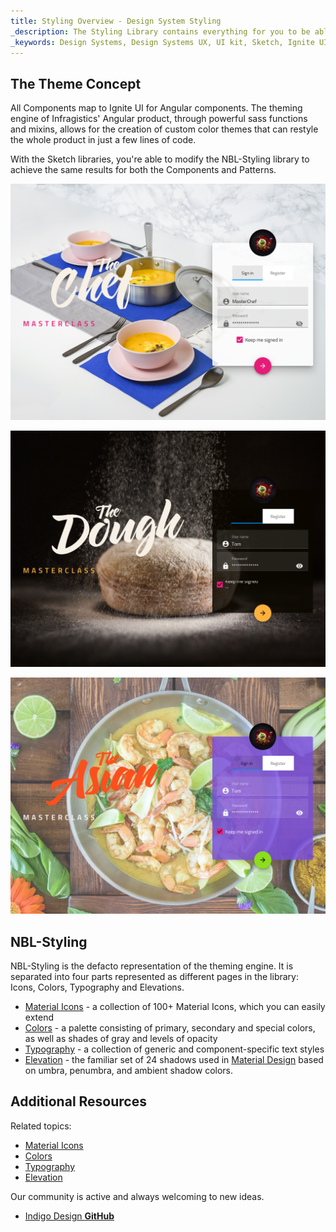 ```yaml
---
title: Styling Overview - Design System Styling
_description: The Styling Library contains everything for you to be able to define themes for both Components and Patterns.
_keywords: Design Systems, Design Systems UX, UI kit, Sketch, Ignite UI for Angular, Sketch to Angular, Sketch to Angular, Angular, Angular Design System, Export code from Sketch, Design Kits for Angular, Sketch HTML, Sketch to HTML, Sketch UI kits
---
```


## The Theme Concept

All Components map to Ignite UI for Angular components. The theming engine of Infragistics' Angular product, through powerful sass functions and mixins, allows for the creation of custom color themes that can restyle the whole product in just a few lines of code.

With the Sketch libraries, you're able to modify the NBL-Styling library to achieve the same results for both the Components and Patterns.

![](../images/theme_overview_default.png)

![](../images/theme_overview_dark.png)

![](../images/theme_overview_vibrant.png)

## NBL-Styling

NBL-Styling is the defacto representation of the theming engine. It is separated into four parts represented as different pages in the library: Icons, Colors, Typography and Elevations.

- [Material Icons](material-icons.md) - a collection of 100+ Material Icons, which you can easily extend
- [Colors](colors.md) - a palette consisting of primary, secondary and special colors, as well as shades of gray and levels of opacity
- [Typography](typography.md) - a collection of generic and component-specific text styles
- [Elevation](elevation.md) - the familiar set of 24 shadows used in [Material Design](https://material.io/design/environment/elevation.html) based on umbra, penumbra, and ambient shadow colors.

## Additional Resources

Related topics:

- [Material Icons](material-icons.md)
- [Colors](colors.md)
- [Typography](typography.md)
- [Elevation](elevation.md)
  <div class="divider--half"></div>

Our community is active and always welcoming to new ideas.

- [Indigo Design **GitHub**](https://github.com/IgniteUI/design-system-docfx)
